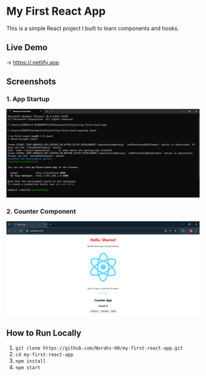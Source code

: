 # My First React App

This is a simple React project I built to learn components and hooks.

## Live Demo

→ [https://<your-netlify-url>.netlify.app](https://app.netlify.com/projects/stellular-platypus-5b6d1e/deploys/6855b0aaba9823eb8db12802)

## Screenshots

### 1. App Startup  
![App Startup](screenshots/Start-react.png)

### 2. Counter Component  
![Counter Demo](screenshots/Counter-demo.png)

## How to Run Locally

1. `git clone https://github.com/Norahs-00/my-first-react-app.git`  
2. `cd my-first-react-app`  
3. `npm install`  
4. `npm start`
